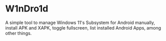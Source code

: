 # W1nDro1d
A simple tool to manage Windows 11's Subsystem for Android manually, install APK and XAPK, toggle fullscreen, list installed Android Apps, among other things.
